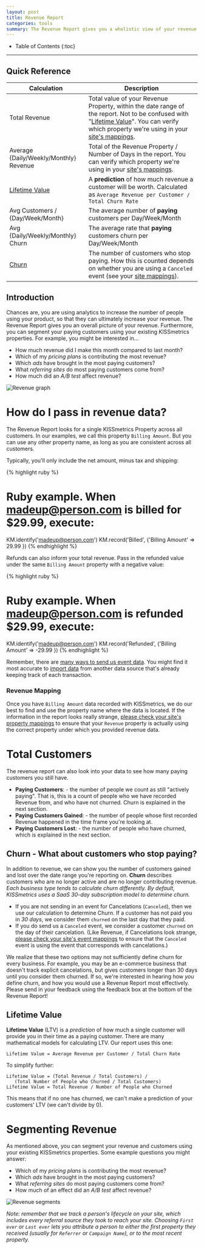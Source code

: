```yaml
---
layout: post
title: Revenue Report
categories: tools
summary: The Revenue Report gives you a wholistic view of your revenue and your paying customers.
---
```

* Table of Contents
{:toc}
* * *

## Quick Reference

Calculation | Description
----------- | -----------
Total Revenue | Total value of your Revenue Property, within the date range of the report. Not to be confused with "[Lifetime Value][ltv]". You can verify which property we're using in your [site's mappings][mapping].
Average {Daily/Weekly/Monthly} Revenue | Total of the Revenue Property / Number of Days in the report. You can verify which property we're using in your [site's mappings][mapping].
[Lifetime Value][ltv] | A **prediction** of how much revenue a customer will be worth. Calculated as `Average Revenue per Customer / Total Churn Rate`
Avg Customers / {Day/Week/Month} | The average number of **paying** customers per Day/Week/Month
Avg {Daily/Weekly/Monthly} Churn | The average rate that **paying** customers churn per Day/Week/Month
[Churn][churn] | The number of customers who stop paying. How this is counted depends on whether you are using a `Canceled` event (see your [site mappings][mapping]).

<div id="wistia_3f023d87a8" class="wistia_embed wistia-embed" data-video-width="640" data-video-height="400">
</div>

## Introduction

Chances are, you are using analytics to increase the number of people using your product, so that they can ultimately increase your revenue. The Revenue Report gives you an overall picture of your revenue. Furthermore, you can segment your paying customers using your existing KISSmetrics properties. For example, you might be interested in…

* How much revenue did I make this month compared to last month?
* Which of my *pricing plans* is contributing the most revenue?
* Which *ads* have brought in the most paying customers?
* What *referring sites* do most paying customers come from?
* How much did an *A/B test* affect revenue?

![Revenue graph][revenue-graph]


# How do I pass in revenue data?

The Revenue Report looks for a single KISSmetrics Property across all customers. In our examples, we call this property `Billing Amount`. But you can use any other property name, as long as you are consistent across all customers.

Typically, you'll only include the net amount, minus tax and shipping:

{% highlight ruby %}
# Ruby example. When madeup@person.com is billed for $29.99, execute:
KM.identify('madeup@person.com')
KM.record('Billed', {'Billing Amount' => 29.99 })
{% endhighlight %}

Refunds can also inform your total revenue. Pass in the refunded value under the same `Billing Amount` property with a negative value:

{% highlight ruby %}
# Ruby example. When madeup@person.com is refunded $29.99, execute:
KM.identify('madeup@person.com')
KM.record('Refunded', {'Billing Amount' => -29.99 })
{% endhighlight %}

Remember, there are [many ways to send us event data][send]. You might find it most accurate to [import data][import] from another data source that's already keeping track of each transaction.


### Revenue Mapping

Once you have `Billing Amount` data recorded with KISSmetrics, we do our best to find and use the property name where the data is located. If the information in the report looks really strange, [please check your site's property mappings][mapping] to ensure that your `Revenue` property is actually using the correct property under which you provided revenue data.


# Total Customers

The revenue report can also look into your data to see how many paying customers you still have.

* **Paying Customers**: - the number of people we count as still "actively paying". That is, this is a count of people who we have recorded Revenue from, and who have not churned. Churn is explained in the next section.
* **Paying Customers Gained**: - the number of people whose first recorded Revenue happened in the time frame you're looking at.
* **Paying Customers Lost**: - the number of people who have churned, which is explained in the next section.


## Churn - What about customers who stop paying?

In addition to revenue, we can show you the number of customers gained and lost over the date range you're reporting on. **Churn** describes customers who are no longer active and are no longer contributing revenue. *Each business type tends to calculate churn differently. By default, KISSmetrics uses a SaaS 30-day subscription model to determine churn.*

* If you are not sending in an event for Cancelations (`Canceled`), then we use our calculation to determine Churn. If a customer has not paid you in *30 days*, we consider them `churned` on the last day that they paid.
* If you do send us a `Canceled` event, we consider a customer `churned` on the day of their cancelation. (Like Revenue, if Cancelations look strange, [please check your site's event mappings][mapping] to ensure that the `Canceled` event is using the event that corresponds with cancelations.)

We realize that these two options may not sufficiently define churn for every business. For example, you may be an e-commerce business that doesn't track explicit cancelations, but gives customers longer than 30 days until you consider them churned. If so, we're interested in hearing how *you* define churn, and how you would use a Revenue Report most effectively. Please send in your feedback using the feedback box at the bottom of the Revenue Report!


## Lifetime Value

**Lifetime Value** (LTV) is a *prediction* of how much a single customer will provide you in their time as a paying customer. There are many mathematical models for calculating LTV. Our report uses this one:

    Lifetime Value = Average Revenue per Customer / Total Churn Rate

To simplify further:

    Lifetime Value = (Total Revenue / Total Customers) /
       (Total Number of People who Churned / Total Customers)
    Lifetime Value = Total Revenue / Number of People who Churned

This means that if no one has churned, we can't make a prediction of your customers' LTV (we can't divide by 0).


# Segmenting Revenue

As mentioned above, you can segment your revenue and customers using your existing KISSmetrics properties. Some example questions you might answer:

* Which of my *pricing plans* is contributing the most revenue?
* Which *ads* have brought in the most paying customers?
* What *referring sites* do most paying customers come from?
* How much of an effect did an *A/B test* affect revenue?

![Revenue segments][revenue-segments]

*Note: remember that we track a person's lifecycle on your site, which includes every referral source they took to reach your site. Choosing `First ever` or `Last ever` lets you attribute a person to either the first property they received (usually for `Referrer` or `Campaign Name`), or to the most recent property.*

[revenue-graph]: https://s3.amazonaws.com/kissmetrics-support-files/assets/tools/revenue-report/revenue-graphs.png
[revenue-segments]: https://s3.amazonaws.com/kissmetrics-support-files/assets/tools/revenue-report/revenue-segments.png

[send]: /getting-started/ways-to-send-us-data
[mapping]: https://app.kissmetrics.com/mapping
[recurly]: /integrations/recurly
[import]: /advanced/importing-data

[churn]: #churn__what_about_customers_who_stop_paying
[ltv]: #lifetime_value